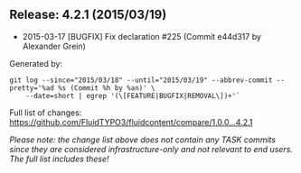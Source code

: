 ## Release: 4.2.1 (2015/03/19)

* 2015-03-17 [BUGFIX] Fix  declaration #225 (Commit e44d317 by Alexander Grein)

Generated by:

```
git log --since="2015/03/18" --until="2015/03/19" --abbrev-commit --pretty='%ad %s (Commit %h by %an)' \
    --date=short | egrep '(\[FEATURE|BUGFIX|REMOVAL\])+'`
```

Full list of changes: https://github.com/FluidTYPO3/fluidcontent/compare/1.0.0...4.2.1

*Please note: the change list above does not contain any TASK commits since they are considered 
infrastructure-only and not relevant to end users. The full list includes these!*


